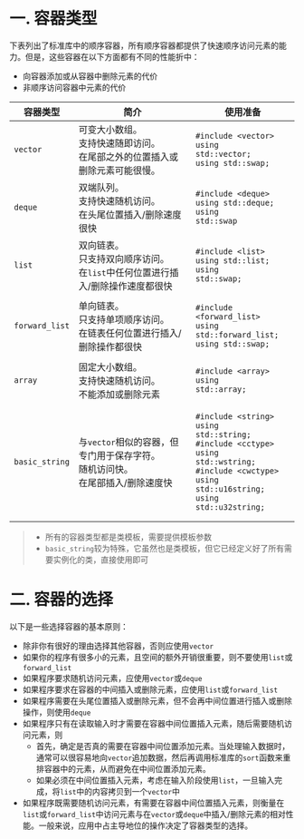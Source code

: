 # 一. 容器类型

下表列出了标准库中的顺序容器，所有顺序容器都提供了快速顺序访问元素的能力。但是，这些容器在以下方面都有不同的性能折中：

- 向容器添加或从容器中删除元素的代价
- 非顺序访问容器中元素的代价

| 容器类型       | 简介                                                         | 使用准备                                                     |
| -------------- | ------------------------------------------------------------ | ------------------------------------------------------------ |
| `vector`       | 可变大小数组。<br />支持快速随即访问。<br />在尾部之外的位置插入或删除元素可能很慢。 | <pre><code>#include \<vector\><br />using std::vector;<br />using std::swap;</code></pre> |
| `deque`        | 双端队列。<br />支持快速随机访问。<br />在头尾位置插入/删除速度很快 | <pre><code>#include \<deque\><br />using std::deque;<br />using std::swap</code></pre> |
| `list`         | 双向链表。<br />只支持双向顺序访问。<br />在`list`中任何位置进行插入/删除操作速度都很快 | <pre><code>#include \<list\><br />using std::list;<br />using std::swap;</code></pre> |
| `forward_list` | 单向链表。<br />只支持单项顺序访问。<br />在链表任何位置进行插入/删除操作都很快 | <pre><code>#include \<forward_list\><br />using std::forward_list;<br />using std::swap;</code></pre> |
| `array`        | 固定大小数组。<br />支持快速随机访问。<br />不能添加或删除元素 | <pre><code>#include \<array\><br />using std::array;</code></pre> |
| `basic_string` | 与`vector`相似的容器，但专门用于保存字符。<br />随机访问快。<br />在尾部插入/删除速度快 | <pre><code>#include \<string\><br />using std::string;<br />#include \<cctype\><br />using std::wstring;<br />#include \<cwctype\><br />using std::u16string;<br />using std::u32string;</code></pre> |

> - 所有的容器类型都是类模板，需要提供模板参数
> - `basic_string`较为特殊，它虽然也是类模板，但它已经定义好了所有需要实例化的类，直接使用即可



# 二. 容器的选择

以下是一些选择容器的基本原则：

- 除非你有很好的理由选择其他容器，否则应使用`vector`
- 如果你的程序有很多小的元素，且空间的额外开销很重要，则不要使用`list`或`forward_list`
- 如果程序要求随机访问元素，应使用`vector`或`deque`
- 如果程序要求在容器的中间插入或删除元素，应使用`list`或`forward_list`
- 如果程序需要在头尾位置插入或删除元素，但不会再中间位置进行插入或删除操作，则使用`deque`
- 如果程序只有在读取输入时才需要在容器中间位置插入元素，随后需要随机访问元素，则
  - 首先，确定是否真的需要在容器中间位置添加元素。当处理输入数据时，通常可以很容易地向`vector`追加数据，然后再调用标准库的`sort`函数来重排容器中的元素，从而避免在中间位置添加元素。
  - 如果必须在中间位置插入元素，考虑在输入阶段使用`list`，一旦输入完成，将`list`中的内容拷贝到一个`vector`中
- 如果程序既需要随机访问元素，有需要在容器中间位置插入元素，则衡量在`list`或`forward_list`中访问元素与在`vector`或`deque`中插入/删除元素的相对性能。一般来说，应用中占主导地位的操作决定了容器类型的选择。

